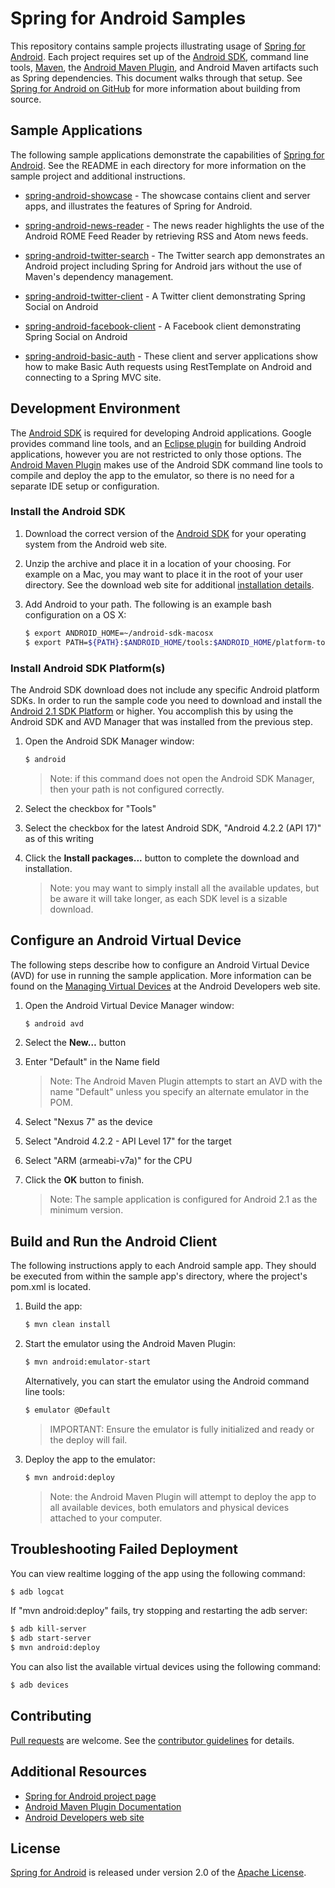 # Spring for Android Samples

This repository contains sample projects illustrating usage of [Spring for Android]. Each project requires set up of the [Android SDK], command line tools, [Maven], the [Android Maven Plugin], and Android Maven artifacts such as Spring dependencies. This document walks through that setup. See [Spring for Android on GitHub] for more information about building from source.


## Sample Applications

The following sample applications demonstrate the capabilities of [Spring for Android]. See the README in each directory for more information on the sample project and additional instructions.

* [spring-android-showcase] - The showcase contains client and server apps, and illustrates the features of Spring for Android.

* [spring-android-news-reader] - The news reader highlights the use of the Android ROME Feed Reader by retrieving RSS and Atom news feeds.

* [spring-android-twitter-search] - The Twitter search app demonstrates an Android project including Spring for Android jars without the use of Maven's dependency management.

* [spring-android-twitter-client] - A Twitter client demonstrating Spring Social on Android

* [spring-android-facebook-client] - A Facebook client demonstrating Spring Social on Android

* [spring-android-basic-auth] - These client and server applications show how to make Basic Auth requests using RestTemplate on Android and connecting to a Spring MVC site.


## Development Environment

The [Android SDK] is required for developing Android applications. Google provides command line tools, and an [Eclipse plugin] for building Android applications, however you are not restricted to only those options. The [Android Maven Plugin] makes use of the Android SDK command line tools to compile and deploy the app to the emulator, so there is no need for a separate IDE setup or configuration.

### Install the Android SDK

1. Download the correct version of the [Android SDK] for your operating system from the Android web site.

2. Unzip the archive and place it in a location of your choosing. For example on a Mac, you may want to place it in the root of your user directory. See the download web site for additional [installation details].

3. Add Android to your path. The following is an example bash configuration on a OS X:

	```sh
	$ export ANDROID_HOME=~/android-sdk-macosx
	$ export PATH=${PATH}:$ANDROID_HOME/tools:$ANDROID_HOME/platform-tools
	```

### Install Android SDK Platform(s)

The Android SDK download does not include any specific Android platform SDKs. In order to run the sample code you need to download and install the [Android 2.1 SDK Platform] or higher. You accomplish this by using the Android SDK and AVD Manager that was installed from the previous step.

1. Open the Android SDK Manager window:

	```sh
	$ android
	```

	> Note: if this command does not open the Android SDK Manager, then your path is not configured correctly.
	
2. Select the checkbox for "Tools"

3. Select the checkbox for the latest Android SDK, "Android 4.2.2 (API 17)" as of this writing

4. Click the **Install packages...** button to complete the download and installation.

	> Note: you may want to simply install all the available updates, but be aware it will take longer, as each SDK level is a sizable download.


## Configure an Android Virtual Device

The following steps describe how to configure an Android Virtual Device (AVD) for use in running the sample application. More information can be found on the [Managing Virtual Devices] at the Android Developers web site.

1. Open the Android Virtual Device Manager window:

	```sh
	$ android avd
	```

2. Select the **New…** button

3. Enter "Default" in the Name field

	> Note: The Android Maven Plugin attempts to start an AVD with the name "Default" unless you specify an alternate emulator in the POM.
	
4. Select "Nexus 7" as the device

5. Select "Android 4.2.2 - API Level 17" for the target

6. Select "ARM (armeabi-v7a)" for the CPU

7. Click the **OK** button to finish.

	> Note: The sample application is configured for Android 2.1 as the minimum version.


## Build and Run the Android Client

The following instructions apply to each Android sample app. They should be executed from within the sample app's directory, where the project's pom.xml is located.

1. Build the app:

	```sh
	$ mvn clean install
	```

2. Start the emulator using the Android Maven Plugin:

	```sh
	$ mvn android:emulator-start
	```

	Alternatively, you can start the emulator using the Android command line tools:

	```sh
	$ emulator @Default
	```

	> IMPORTANT: Ensure the emulator is fully initialized and ready or the deploy will fail.

3. Deploy the app to the emulator:

	```sh
	$ mvn android:deploy
	```

	> Note: the Android Maven Plugin will attempt to deploy the app to all available devices, both emulators and physical devices attached to your computer.


## Troubleshooting Failed Deployment

You can view realtime logging of the app using the following command:

```sh
$ adb logcat
```

If "mvn android:deploy" fails, try stopping and restarting the adb server:

```sh
$ adb kill-server
$ adb start-server
$ mvn android:deploy
```

You can also list the available virtual devices using the following command:

```sh
$ adb devices
```


## Contributing

[Pull requests] are welcome. See the [contributor guidelines] for details.


## Additional Resources

* [Spring for Android project page]
* [Android Maven Plugin Documentation]
* [Android Developers web site]


## License

[Spring for Android] is released under version 2.0 of the [Apache License].


[Spring for Android]: http://www.springsource.org/spring-android
[Android SDK]: http://developer.android.com/sdk/index.html
[Maven]: http://maven.apache.org
[Android Maven Plugin]: http://code.google.com/p/maven-android-plugin
[Spring for Android on GitHub]: https://github.com/SpringSource/spring-android
[spring-android-showcase]: https://github.com/SpringSource/spring-android-samples/tree/master/spring-android-showcase
[spring-android-news-reader]: https://github.com/SpringSource/spring-android-samples/tree/master/spring-android-news-reader
[spring-android-twitter-search]: https://github.com/SpringSource/spring-android-samples/tree/master/spring-android-twitter-search
[spring-android-twitter-client]: https://github.com/SpringSource/spring-android-samples/tree/master/spring-android-twitter-client
[spring-android-facebook-client]: https://github.com/SpringSource/spring-android-samples/tree/master/spring-android-facebook-client
[spring-android-basic-auth]: https://github.com/SpringSource/spring-android-samples/tree/master/spring-android-basic-auth
[Eclipse Plugin]: http://developer.android.com/sdk/eclipse-adt.html
[installation details]: http://developer.android.com/sdk/installing.html
[Android 2.1 SDK Platform]: http://developer.android.com/sdk/android-2.1.html
[Managing Virtual Devices]: http://developer.android.com/tools/devices/index.html
[Pull requests]: http://help.github.com/send-pull-requests
[contributor guidelines]: https://github.com/SpringSource/spring-android/wiki/Contributor-Guidelines
[Spring for Android project page]: http://www.springsource.org/spring-android
[Android Maven Plugin Documentation]: http://maven-android-plugin-m2site.googlecode.com/svn/plugin-info.html
[Android Developers web site]: http://developer.android.com/index.html
[Apache license]: http://www.apache.org/licenses/LICENSE-2.0
